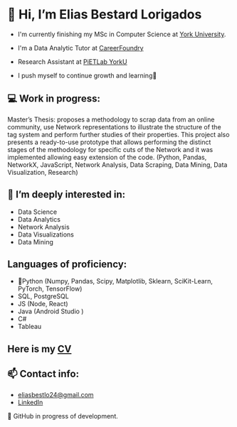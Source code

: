 # 👋 Hi, I’m Elias Bestard Lorigados 

- I'm currently finishing my MSc in Computer Science at [York University](https://www.yorku.ca/).
- I'm a Data Analytic Tutor at [CareerFoundry](https://careerfoundry.com/en/courses/become-a-data-analyst/)
- Research Assistant at [PiETLab YorkU](https://piet.apps01.yorku.ca/member/elias-bestard-lorigados/) 

- I push myself to continue growth and learning🌱
## 💻 Work in progress:

Master’s Thesis: proposes a methodology to scrap data from an online community, use Network representations to illustrate the structure of the tag system and perform further studies of their properties. This project also presents a ready-to-use prototype that allows performing the distinct stages of the methodology for specific cuts of the Network and it was implemented allowing easy extension of the code. 
(Python, Pandas, NetworkX, JavaScript, Network Analysis, Data Scraping, Data Mining, Data Visualization, Research)


## 👀 I’m deeply interested in:
- Data Science
- Data Analytics
- Network Analysis
- Data Visualizations
- Data Mining

## Languages of proficiency:
- 🐍Python (Numpy, Pandas, Scipy, Matplotlib, Sklearn, SciKit-Learn, PyTorch, TensorFlow)
- SQL, PostgreSQL
- JS (Node, React)
- Java (Android Studio )
- C#
- Tableau

  
## Here is my [CV](https://github.com/elias-bestard-lorigados/elias-bestard-lorigados/files/9090335/Resume.pdf)

## 📫 Contact info: 
- eliasbestlo24@gmail.com
- [LinkedIn](https://www.linkedin.com/in/elias-bestard-lorigados)



🔨 GitHub in progress of development.
